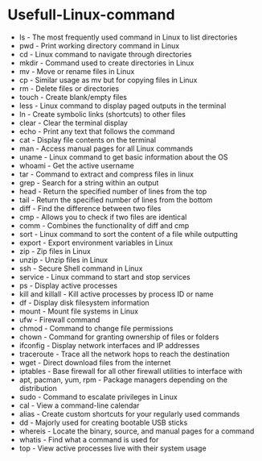 # Usefull-Linux-command
- ls - The most frequently used command in Linux to list directories
- pwd - Print working directory command in Linux
- cd - Linux command to navigate through directories
- mkdir - Command used to create directories in Linux
- mv - Move or rename files in Linux
- cp - Similar usage as mv but for copying files in Linux
- rm - Delete files or directories
- touch - Create blank/empty files
- less - Linux command to display paged outputs in the terminal
- ln - Create symbolic links (shortcuts) to other files
- clear - Clear the terminal display
- echo - Print any text that follows the command
- cat - Display file contents on the terminal
- man - Access manual pages for all Linux commands
- uname - Linux command to get basic information about the OS
- whoami - Get the active username
- tar - Command to extract and compress files in linux
- grep - Search for a string within an output
- head - Return the specified number of lines from the top
- tail - Return the specified number of lines from the bottom
- diff - Find the difference between two files
- cmp - Allows you to check if two files are identical
- comm - Combines the functionality of diff and cmp
- sort - Linux command to sort the content of a file while outputting
- export - Export environment variables in Linux
- zip - Zip files in Linux
- unzip - Unzip files in Linux
- ssh - Secure Shell command in Linux
- service - Linux command to start and stop services
- ps - Display active processes
- kill and killall - Kill active processes by process ID or name
- df - Display disk filesystem information
- mount - Mount file systems in Linux
- ufw - Firewall command
- chmod - Command to change file permissions
- chown - Command for granting ownership of files or folders
- ifconfig - Display network interfaces and IP addresses
- traceroute - Trace all the network hops to reach the destination
- wget - Direct download files from the internet
- iptables - Base firewall for all other firewall utilities to interface with
- apt, pacman, yum, rpm - Package managers depending on the distribution
- sudo - Command to escalate privileges in Linux
- cal - View a command-line calendar
- alias - Create custom shortcuts for your regularly used commands
- dd - Majorly used for creating bootable USB sticks
- whereis - Locate the binary, source, and manual pages for a command
- whatis - Find what a command is used for
- top - View active processes live with their system usage
